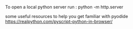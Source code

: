 To open a local python server run :
python -m http.server

some useful resources to help you get familiar with pyodide
https://realpython.com/pyscript-python-in-browser/

